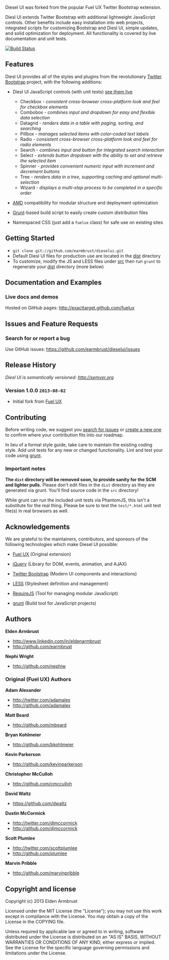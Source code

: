Diesel UI was forked from the popular Fuel UX Twitter Bootstrap extension.

Diesl UI extends Twitter Bootstrap with additional lightweight JavaScript controls.
Other benefits include easy installation into web projects, integrated scripts for customizing Bootstrap and Diesl UI,
simple updates, and solid optimization for deployment. All functionality is covered by live documentation and unit tests.

[![Build Status](https://secure.travis-ci.org/earmbrust/dieselui.png?branch=master)](http://travis-ci.org/earmbrust/dieselui)

## Features

Diesl UI provides all of the styles and plugins from the revolutionary [Twitter Bootstrap](http://twitter.github.com/bootstrap) project, with the following additions:

* Diesl UI JavaScript controls (with unit tests) [see them live](http://earmbrust.github.io/dieselui/)
  * Checkbox - _consistent cross-browser cross-platform look and feel for checkbox elements_
  * Combobox - _combines input and dropdown for easy and flexible data selection_
  * Datagrid - _renders data in a table with paging, sorting, and searching_
  * Pillbox - _manages selected items with color-coded text labels_
  * Radio - _consistent cross-browser cross-platform look and feel for radio elements_
  * Search - _combines input and button for integrated search interaction_
  * Select - _extends button dropdown with the ability to set and retrieve the selected item_
  * Spinner - _provides convenient numeric input with increment and decrement buttons_
  * Tree - _renders data in a tree, supporting caching and optional multi-selection_
  * Wizard - _displays a multi-step process to be completed in a specific order_

* [AMD](http://requirejs.org/docs/whyamd.html) compatibility for modular structure and deployment optimization
* [Grunt](https://github.com/cowboy/grunt)-based build script to easily create custom distribution files
* Namespaced CSS (just add a `fuelux` class) for safe use on existing sites

## Getting Started
* `git clone git://github.com/earmbrust/dieselui.git`
* Default Diesl UI files for production use are located in the [dist](https://github.com/earmbrust/dieselui/tree/master/dist) directory
* To customize, modify the JS and LESS files under [src](https://github.com/earmbrust/dieselui/tree/master/src) then run `grunt` to regenerate your [dist](https://github.com/earmbrust/dieselui/tree/master/dist) directory (more below)

## Documentation and Examples

### Live docs and demos

Hosted on GitHub pages: http://exacttarget.github.com/fuelux


## Issues and Feature Requests

### Search for or report a bug

Use GitHub issues: https://github.com/earmbrust/dieselui/issues

## Release History

_Diesl UI is semantically versioned: <http://semver.org>_

### Version 1.0.0 `2013-08-02`
* Initial fork from [Fuel UX](http://exacttarget.github.io/fuelux/)


## Contributing
Before writing code, we suggest you [search for issues](https://github.com/earmbrust/dieselui/issues?state=open)
or [create a new one](https://github.com/earmbrust/dieselui/issues/new) to confirm where your contribution fits into
our roadmap.

In lieu of a formal style guide, take care to maintain the existing coding style. Add unit tests for any new or changed functionality. Lint and test your code using [grunt](https://github.com/cowboy/grunt).

### Important notes
__The `dist` directory will be removed soon, to provide sanity for the SCM and lighter pulls.__
Please don't edit files in the `dist` directory as they are generated via grunt. You'll find source code in the `src` directory!

While grunt can run the included unit tests via PhantomJS, this isn't a substitute for the real thing. Please be sure to test the `test/*.html` unit test file(s) in real browsers as well.


## Acknowledgements

We are grateful to the maintainers, contributors, and sponsors of the following technologies which make Diesel UI possible:

* [Fuel UX](http://exacttarget.github.io/fuelux/) (Original extension)

* [jQuery](http://jquery.com) (Library for DOM, events, animation, and AJAX)

* [Twitter Bootstrap](http://twitter.github.com/bootstrap) (Modern UI components and interactions)

* [LESS](http://lesscss.org) (Stylesheet definition and management)

* [RequireJS](http://requirejs.org) (Tool for managing modular JavaScript)

* [grunt](https://github.com/cowboy/grunt) (Build tool for JavaScript projects)

## Authors
**Elden Armbrust**

+ http://www.linkedin.com/in/eldenarmbrust
+ http://github.com/earmbrust

**Nephi Wright**

+ http://github.com/nephiw

### Original (Fuel UX) Authors
**Adam Alexander**

+ http://twitter.com/adamalex
+ http://github.com/adamalex

**Matt Beard**

+ http://github.com/mbeard

**Bryan Kohlmeier**

+ http://github.com/bkohlmeier

**Kevin Parkerson**

+ http://github.com/kevinparkerson

**Christopher McCulloh**

+ http://github.com/cmcculloh

**David Waltz**

+ https://github.com/dwaltz

**Dustin McCormick**

+ http://twitter.com/djmccormick
+ http://github.com/djmccormick

**Scott Plumlee**

+ http://twitter.com/scottplumlee
+ http://github.com/plumlee

**Marvin Pribble**

+ http://github.com/marvinpribble

## Copyright and license

Copyright (c) 2013 Elden Armbrust

Licensed under the MIT License (the "License");
you may not use this work except in compliance with the License.
You may obtain a copy of the License in the COPYING file.

Unless required by applicable law or agreed to in writing, software
distributed under the License is distributed on an "AS IS" BASIS,
WITHOUT WARRANTIES OR CONDITIONS OF ANY KIND, either express or implied.
See the License for the specific language governing permissions and
limitations under the License.
